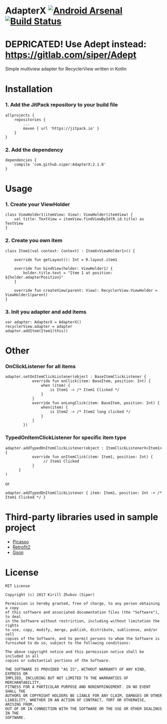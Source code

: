 # AdapterX [![Android Arsenal](https://img.shields.io/badge/Android%20Arsenal-AdapterX-brightgreen.svg?style=flat)](https://android-arsenal.com/details/1/5918) [![Build Status](https://travis-ci.org/siper/AdapterX.svg?branch=master)](https://travis-ci.org/siper/AdapterX)

# DEPRICATED! Use Adept instead: https://gitlab.com/siper/Adept

Simple multiview adapter for RecyclerView written in Kotlin

# Installation

### 1. Add the JitPack repository to your build file
```
allprojects {
	repositories {
		...
		maven { url 'https://jitpack.io' }
	}
}
```
### 2. Add the dependency
```
dependencies {
	compile 'com.github.siper:AdapterX:2.1.0'
}
```

# Usage

### 1. Create your ViewHolder
```
class ViewHolder1(itemView: View): ViewHolder(itemView) {
    val title: TextView = itemView.findViewById(R.id.title) as TextView
}
```
### 2. Create you own item
```
class Item1(val context: Context) : ItemX<ViewHolder1>() {

    override fun getLayout(): Int = R.layout.item1

    override fun bindView(holder: ViewHolder1) {
        holder.title.text = "Item 1 at position: ${holder.adapterPosition}"
    }

    override fun createView(parent: View): RecyclerView.ViewHolder = ViewHolder1(parent)
}
```
### 3. Init you adapter and add items
```
var adapter: AdapterX = AdapterX()
recyclerView.adapter = adapter
adapter.addItem(Item1(this))
```

# Other

### OnClickListener for all items
```
adapter.setOnItemClickListener(object : BaseItemClickListener {
            override fun onClick(item: BaseItem, position: Int) {
                when (item) {
                    is Item1 -> /* Item1 Clicked */
                }
            }
            override fun onLongClick(item: BaseItem, position: Int) {
                when(item) {
                    is Item2 -> /* Item2 long clicked */
                }
            }
        })
```
### TypedOnItemClickListener for specific item type
```
adapter.addTypedOnItemClickListener(object : ItemClickListenerX<Item1> {
            override fun onItemClick(item: Item1, position: Int) {
                 // Item1 Clicked
            }
      }
)
```
or
```
adapter.addTypedOnItemClickListener { item: Item1, position: Int -> /* Item1 Clicked */ }
```
# Third-party libraries used in sample project

* [Picasso](http://square.github.io/picasso/)
* [Retrofit2](http://square.github.io/retrofit/)
* [Gson](https://github.com/google/gson)

# License

```
MIT License

Copyright (c) 2017 Kirill Zhukov (Siper)

Permission is hereby granted, free of charge, to any person obtaining a copy
of this software and associated documentation files (the "Software"), to deal
in the Software without restriction, including without limitation the rights
to use, copy, modify, merge, publish, distribute, sublicense, and/or sell
copies of the Software, and to permit persons to whom the Software is
furnished to do so, subject to the following conditions:

The above copyright notice and this permission notice shall be included in all
copies or substantial portions of the Software.

THE SOFTWARE IS PROVIDED "AS IS", WITHOUT WARRANTY OF ANY KIND, EXPRESS OR
IMPLIED, INCLUDING BUT NOT LIMITED TO THE WARRANTIES OF MERCHANTABILITY,
FITNESS FOR A PARTICULAR PURPOSE AND NONINFRINGEMENT. IN NO EVENT SHALL THE
AUTHORS OR COPYRIGHT HOLDERS BE LIABLE FOR ANY CLAIM, DAMAGES OR OTHER
LIABILITY, WHETHER IN AN ACTION OF CONTRACT, TORT OR OTHERWISE, ARISING FROM,
OUT OF OR IN CONNECTION WITH THE SOFTWARE OR THE USE OR OTHER DEALINGS IN THE
SOFTWARE.
```
